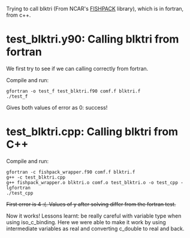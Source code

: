 Trying to call blktri (From NCAR's [FISHPACK](https://www2.cisl.ucar.edu/resources/legacy/fishpack) 
library), which is in fortran, from c++.

# test_blktri.y90: Calling blktri from fortran
We first try to see if we can calling correctly from fortran.

Compile and run:
```
gfortran -o test_f test_blktri.f90 comf.f blktri.f
./test_f
```
Gives both values of error as 0: success!

# test_blktri.cpp: Calling blktri from C++

Compile and run:
```
gfortran -c fishpack_wrapper.f90 comf.f blktri.f
g++ -c test_blktri.cpp
g++ fishpack_wrapper.o blktri.o comf.o test_blktri.o -o test_cpp -lgfortran
./test_cpp
```

~~First error is 4 :(. Values of y after solving differ from the fortran test.~~

Now it works! Lessons learnt: be really careful with variable type when using iso_c_binding. Here we were 
able to make it work by using intermediate variables as real and converting c_double to real and back.
